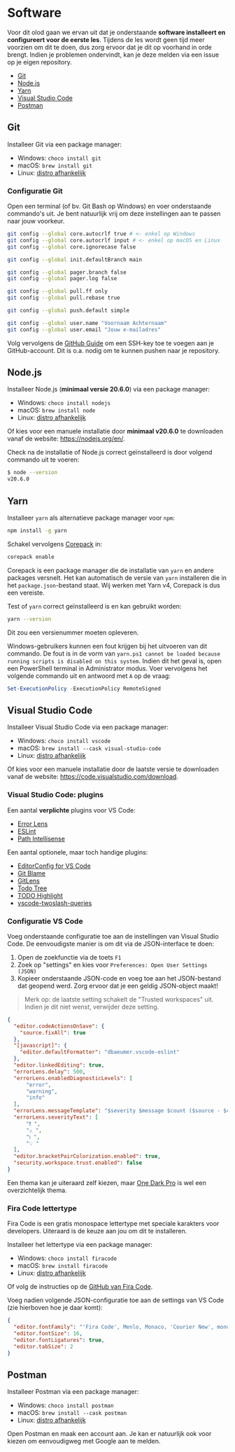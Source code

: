 # Software <!-- omit in toc -->

Voor dit olod gaan we ervan uit dat je onderstaande **software installeert en configureert voor de eerste les**. Tijdens de les wordt geen tijd meer voorzien om dit te doen, dus zorg ervoor dat je dit op voorhand in orde brengt. Indien je problemen ondervindt, kan je deze melden via een issue op je eigen repository.

- [Git](#git)
- [Node.js](#nodejs)
- [Yarn](#yarn)
- [Visual Studio Code](#visual-studio-code)
- [Postman](#postman)

## Git

Installeer Git via een package manager:

- Windows: `choco install git`
- macOS: `brew install git`
- Linux: [distro afhankelijk](https://git-scm.com/download/linux)

### Configuratie Git <!-- omit in toc -->

Open een terminal (of bv. Git Bash op Windows) en voer onderstaande commando's uit. Je bent natuurlijk vrij om deze instellingen aan te passen naar jouw voorkeur.

```bash
git config --global core.autocrlf true # <- enkel op Windows
git config --global core.autocrlf input # <- enkel op macOS en Linux
git config --global core.ignorecase false

git config --global init.defaultBranch main

git config --global pager.branch false
git config --global pager.log false

git config --global pull.ff only
git config --global pull.rebase true

git config --global push.default simple

git config --global user.name "Voornaam Achternaam"
git config --global user.email "Jouw e-mailadres"
```

Volg vervolgens de [GitHub Guide](https://docs.github.com/en/authentication/connecting-to-github-with-ssh/adding-a-new-ssh-key-to-your-github-account) om een SSH-key toe te voegen aan je GitHub-account. Dit is o.a. nodig om te kunnen pushen naar je repository.

## Node.js

Installeer Node.js (**minimaal versie 20.6.0**) via een package manager:

- Windows: `choco install nodejs`
- macOS: `brew install node`
- Linux: [distro afhankelijk](https://nodejs.org/en/download/package-manager)

Of kies voor een manuele installatie door **minimaal v20.6.0** te downloaden vanaf de website: <https://nodejs.org/en/>.

Check na de installatie of Node.js correct geïnstalleerd is door volgend commando uit te voeren:

```bash
$ node --version
v20.6.0
```

## Yarn

Installeer `yarn` als alternatieve package manager voor `npm`:

```bash
npm install -g yarn
```

Schakel vervolgens [Corepack](https://nodejs.org/api/corepack.html) in:

```bash
corepack enable
```

Corepack is een package manager die de installatie van `yarn` en andere packages versnelt. Het kan automatisch de versie van `yarn` installeren die in het `package.json`-bestand staat. Wij werken met Yarn v4, Corepack is dus een vereiste.

Test of `yarn` correct geïnstalleerd is en kan gebruikt worden:

```bash
yarn --version
```

Dit zou een versienummer moeten opleveren.

Windows-gebruikers kunnen een fout krijgen bij het uitvoeren van dit commando. De fout is in de vorm van `yarn.ps1 cannot be loaded because running scripts is disabled on this system`. Indien dit het geval is, open een PowerShell terminal in Administrator modus. Voer vervolgens het volgende commando uit en antwoord met `A` op de vraag:

```powershell
Set-ExecutionPolicy -ExecutionPolicy RemoteSigned
```

## Visual Studio Code

Installeer Visual Studio Code via een package manager:

- Windows: `choco install vscode`
- macOS: `brew install --cask visual-studio-code`
- Linux: [distro afhankelijk](https://code.visualstudio.com/docs/setup/linux)

Of kies voor een manuele installatie door de laatste versie te downloaden vanaf de website: <https://code.visualstudio.com/download>.

### Visual Studio Code: plugins <!-- omit in toc -->

Een aantal **verplichte** plugins voor VS Code:

- [Error Lens](https://marketplace.visualstudio.com/items?itemName=usernamehw.errorlens)
- [ESLint](https://marketplace.visualstudio.com/items?itemName=dbaeumer.vscode-eslint)
- [Path Intellisense](https://marketplace.visualstudio.com/items?itemName=christian-kohler.path-intellisense)

Een aantal optionele, maar toch handige plugins:

- [EditorConfig for VS Code](https://marketplace.visualstudio.com/items?itemName=EditorConfig.EditorConfig)
- [Git Blame](https://marketplace.visualstudio.com/items?itemName=waderyan.gitblame)
- [GitLens](https://marketplace.visualstudio.com/items?itemName=eamodio.gitlens)
- [Todo Tree](https://marketplace.visualstudio.com/items?itemName=Gruntfuggly.todo-tree)
- [TODO Highlight](https://marketplace.visualstudio.com/items?itemName=wayou.vscode-todo-highlight)
- [vscode-twoslash-queries](https://marketplace.visualstudio.com/items?itemName=Orta.vscode-twoslash-queries)

### Configuratie VS Code <!-- omit in toc -->

Voeg onderstaande configuratie toe aan de instellingen van Visual Studio Code. De eenvoudigste manier is om dit via de JSON-interface te doen:

1. Open de zoekfunctie via de toets `F1`
2. Zoek op "settings" en kies voor `Preferences: Open User Settings (JSON)`
3. Kopieer onderstaande JSON-code en voeg toe aan het JSON-bestand dat geopend werd. Zorg ervoor dat je een geldig JSON-object maakt!

> Merk op: de laatste setting schakelt de "Trusted workspaces" uit. Indien je dit niet wenst, verwijder deze setting.

```json
{
  "editor.codeActionsOnSave": {
    "source.fixAll": true
  },
  "[javascript]": {
    "editor.defaultFormatter": "dbaeumer.vscode-eslint"
  },
  "editor.linkedEditing": true,
  "errorLens.delay": 500,
  "errorLens.enabledDiagnosticLevels": [
      "error",
      "warning",
      "info"
  ],
  "errorLens.messageTemplate": "$severity $message $count ($source - $code)",
  "errorLens.severityText": [
      "❗️ ",
      "⚠️ ",
      "ℹ️ ",
      "💡 "
  ],
  "editor.bracketPairColorization.enabled": true,
  "security.workspace.trust.enabled": false
}
```

Een thema kan je uiteraard zelf kiezen, maar [One Dark Pro](https://marketplace.visualstudio.com/items?itemName=zhuangtongfa.Material-theme) is wel een overzichtelijk thema.

### Fira Code lettertype <!-- omit in toc -->

Fira Code is een gratis monospace lettertype met speciale karakters voor developers. Uiteraard is de keuze aan jou om dit te installeren.

Installeer het lettertype via een package manager:

- Windows: `choco install firacode`
- macOS: `brew install firacode`
- Linux: [distro afhankelijk](https://github.com/tonsky/FiraCode/wiki/Linux-instructions#installing-with-a-package-manager)

Of volg de instructies op de [GitHub van Fira Code](https://github.com/tonsky/FiraCode/wiki/Installing).

Voeg nadien volgende JSON-configuratie toe aan de settings van VS Code (zie hierboven hoe je daar komt):

```json
{
  "editor.fontFamily": "'Fira Code', Menlo, Monaco, 'Courier New', monospace",
  "editor.fontSize": 16,
  "editor.fontLigatures": true,
  "editor.tabSize": 2
}
```

## Postman

Installeer Postman via een package manager:

- Windows: `choco install postman`
- macOS: `brew install --cask postman`
- Linux: [distro afhankelijk](https://www.postman.com/downloads/)

Open Postman en maak een account aan. Je kan er natuurlijk ook voor kiezen om eenvoudigweg met Google aan te melden.
